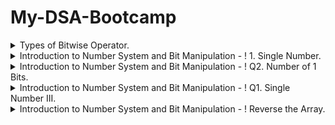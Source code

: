 # My-DSA-Bootcamp


<details>
<summary>Types of Bitwise Operator.</summary>
<code style="white-space:nowrap;">

There are six types of the bitwise operator in Java:
   o	Bitwise AND
   o	Bitwise exclusive OR
   o	Bitwise inclusive OR
   o	Bitwise Compliment
   o	Bit Shift Operators
 
  ![image](https://user-images.githubusercontent.com/29138925/161416450-8463c3d3-441e-4186-b925-a757c2e40237.png)


 
 
Let's explain the bitwise operator in detail.
**Bitwise AND (&)**
It is a binary operator denoted by the symbol &. It returns 1 if and only if both bits are 1, else returns 0.
![image](https://user-images.githubusercontent.com/29138925/161416321-cce79c1c-be1c-40e1-9e98-78d45e12d2c2.png)
 

**Bitwise exclusive XOR (^)**
It is a binary operator denoted by the symbol ^ (pronounced as caret). It returns 0 if both bits are the same, else returns 1.
 ![image](https://user-images.githubusercontent.com/29138925/161416333-736151df-7bea-4358-af8d-7857c8038c93.png)

 
**Bitwise inclusive OR (|)**
It is a binary operator denoted by the symbol | (pronounced as a pipe). It returns 1 if either of the bit is 1, else returns 0.
 ![image](https://user-images.githubusercontent.com/29138925/161416342-625ec748-89e3-4f92-8ebd-ea0f8152b1ed.png)

 
 
**Bitwise Complement (~)**
It is a unary operator denoted by the symbol ~ (pronounced as the tilde). It returns the inverse or complement of the bit. It makes every 0 a 1 and every 1 a 0.
![image](https://user-images.githubusercontent.com/29138925/161416350-e51cfac1-ee02-4686-a5fd-41d67afdaaa9.png)
 

**Left Shifts**
   
When shifting left, the most-significant bit is lost, and a 00 bit is inserted on the other end.
The left shift operator is usually written as "<<".
  0010 << 1  →  0100
0010 << 2  →  1000
A single left shift multiplies a binary number by 2:
  0010 << 1  →  0100

0010 is 2
0100 is 4

**Logical Right Shifts**
 
   When shifting right with a logical right shift, the least-significant bit is lost and a 00 is inserted on the other end.
     1011 >>> 1  →  0101
   1011 >>> 3  →  0001
   For positive numbers, a single logical right shift divides a number by 2, throwing out any remainders.
     0101 >>> 1  →  0010

   0101 is 5
   0010 is 2
 
 
**Arithmetic Right Shifts**
 
When shifting right with an arithmetic right shift, the least-significant bit is lost and the most-significant bit is copied.
Languages handle arithmetic and logical right shifting in different ways. Java provides two right shift operators: >> does an arithmetic right shift and >>> does a logical right shift.
  1011 >> 1  →  1101
1011 >> 3  →  1111

0011 >> 1  →  0001
0011 >> 2  →  0000
 
The first two numbers had a 11 as the most significant bit, so more 11's were inserted during the shift. The last two numbers had a 00 as the most significant bit, so the shift inserted more 00's.
If a number is encoded using two's complement, then an arithmetic right shift preserves the number's sign, while a logical right shift makes the number positive.
  // Arithmetic shift
1011 >> 1  →  1101
    1011 is -5
    1101 is -3

// Logical shift
1111 >>> 1  →  0111
    1111 is -1
    0111 is  7


  </code>
</details>
 
<details>
<summary>Introduction to Number System and Bit Manipulation - ! 1. Single Number.</summary>
<code style="white-space:nowrap;">
 
Introduction to Number System and Bit Manipulation**

Problem Description
Given an array of integers A, every element appears twice except for one. Find that integer that occurs once.

NOTE: Your algorithm should have a linear runtime complexity. Could you implement it without using extra memory?



Problem Constraints
2 <= |A| <= 2000000

0 <= A[i] <= INTMAX



Input Format
The first and only argument of input contains an integer array A.



Output Format
Return a single integer denoting the single element.



Example Input
Input 1:

 A = [1, 2, 2, 3, 1]
Input 2:

 A = [1, 2, 2]


Example Output
Output 1:

 3
Output 2:

 1


Example Explanation
Explanation 1:

3 occurs once.
Explanation 2:

1 occurs once.

 </code>
</details>




<details>
<summary>Introduction to Number System and Bit Manipulation - ! Q2. Number of 1 Bits.</summary>
<code style="white-space:nowrap;">
 
Introduction to Number System and Bit Manipulation**

Problem Description

Write a function that takes an integer and returns the number of 1 bits it has.


Problem Constraints

1 <= A <= 109


Input Format

First and only argument contains integer A


Output Format

Return an integer as the answer


Example Input

Input1:
11


Example Output

Output1:
3


Example Explanation

Explaination1:
11 is represented as 1011 in binary.
 </code>
</details>
<details>
<summary>Introduction to Number System and Bit Manipulation - ! Q1. Single Number III.</summary>
<code style="white-space:nowrap;">
 
Introduction to Number System and Bit Manipulation**

Problem Description
Given an array of positive integers A, two integers appear only once, and all the other integers appear twice.
Find the two integers that appear only once.


Problem Constraints
2 <= |A| <= 100000
1 <= A[i] <= 109


Input Format
The first argument is an array of integers of size N.


Output Format
Return an array of two integers that appear only once.


Example Input
Input 1:
A = [1, 2, 3, 1, 2, 4]
Input 2:
A = [1, 2]


Example Output
Output 1:
[3, 4]
Output 2:
[1, 2]


Example Explanation
Explanation 1:
3 and 4 appear only once.
Explanation 2:
1 and 2 appear only once.
 </code>
</details>
<details>
<summary>Introduction to Number System and Bit Manipulation - ! Reverse the Array.</summary>
<code style="white-space:nowrap;">
 
Introduction to Number System and Bit Manipulation**

Problem Description
You are given a constant array A.
You are required to return another array which is the reversed form of the input array.


Problem Constraints
1 <= A.size() <= 10000
1 <= A[i] <= 10000


Input Format
First argument is a constant array A.


Output Format
Return an integer array.


Example Input
Input 1:
A = [1,2,3,2,1]
Input 2:
A = [1,1,10]


Example Output
Output 1:
 [1,2,3,2,1] 
Output 2:
 [10,1,1] 


Example Explanation
Explanation 1:
Reversed form of input array is same as original array
Explanation 2:
Clearly, Reverse of [1,1,10] is [10,1,1]
 </code>
</details>


